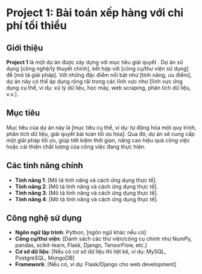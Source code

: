 # Project 1: Bài toán xếp hàng với chi phí tối thiểu

## Giới thiệu

**Project 1** là một dự án được xây dựng với mục tiêu giải quyết . Dự án sử dụng [công nghệ/lý thuyết chính], kết hợp với [công cụ/thư viện sử dụng] để [mô tả giải pháp]. Với những đặc điểm nổi bật như [tính năng, ưu điểm], dự án này có thể áp dụng rộng rãi trong các lĩnh vực như [lĩnh vực ứng dụng cụ thể, ví dụ: xử lý dữ liệu, học máy, web scraping, phân tích dữ liệu, v.v.].

## Mục tiêu

Mục tiêu của dự án này là [mục tiêu cụ thể, ví dụ: tự động hóa một quy trình, phân tích dữ liệu, giải quyết bài toán tối ưu hóa]. Qua đó, dự án sẽ cung cấp một giải pháp tối ưu, giúp tiết kiệm thời gian, nâng cao hiệu quả công việc hoặc cải thiện chất lượng của công việc đang thực hiện.

## Các tính năng chính

- **Tính năng 1**: [Mô tả tính năng và cách ứng dụng thực tế].
- **Tính năng 2**: [Mô tả tính năng và cách ứng dụng thực tế].
- **Tính năng 3**: [Mô tả tính năng và cách ứng dụng thực tế].
- **Tính năng 4**: [Mô tả tính năng và cách ứng dụng thực tế].

## Công nghệ sử dụng

- **Ngôn ngữ lập trình**: Python, [ngôn ngữ khác nếu có]
- **Công cụ/thư viện**: [Danh sách các thư viện/công cụ chính như NumPy, pandas, scikit-learn, Flask, Django, TensorFlow, etc.]
- **Cơ sở dữ liệu**: [Nếu có cơ sở dữ liệu thì liệt kê, ví dụ: MySQL, PostgreSQL, MongoDB]
- **Framework**: [Nếu có, ví dụ: Flask/Django cho web development]
